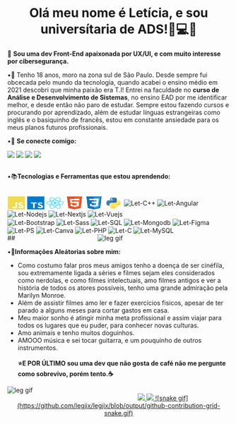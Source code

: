 <h1 align="center">Olá meu nome é Letícia, e sou universítaria de ADS!💚💻💜</h1>

🌈 <strong align="center">Sou uma dev Front-End apaixonada por UX/UI, e com muito interesse por cibersegurança.</strong>

•🌼 Tenho 18 anos, moro na zona sul de São Paulo. Desde sempre fui obcecada pelo mundo da tecnologia, quando acabei o ensino médio em 2021 descobri que minha paixão era T.I! Entrei na faculdade no <strong>curso de Análise e Desenvolvimento de Sistemas</strong>, no ensino EAD por me identificar melhor, e desde então não paro de estudar. Sempre estou fazendo cursos e procurando por aprendizado, além de estudar línguas estrangeiras como inglês e o basiquinho de francês, estou em constante ansiedade para os meus planos futuros profissionais.

•🍭 <strong>Se conecte comigo:</strong>

  <a href="https://www.linkedin.com/in/let%C3%ADciaalvessilva/" target="_blank"><img src="https://img.shields.io/badge/-LinkedIn-%230077B5?style=for-the-badge&logo=linkedin&logoColor=white" target="_blank"></a> 
  <a href = "mailto:let.asilvadev@gmail.com"><img src="https://img.shields.io/badge/-Gmail-%23333?style=for-the-badge&logo=gmail&logoColor=white" target="_blank"></a>
  <a href="https://instagram.com/legjix" target="_blank"><img src="https://img.shields.io/badge/-Instagram-%23E4405F?style=for-the-badge&logo=instagram&logoColor=white" target="_blank"></a>
  <a href="https://www.twitch.tv/legjixx" target="_blank"><img src="https://img.shields.io/badge/Twitch-9146FF?style=for-the-badge&logo=twitch&logoColor=white" target="_blank"></a>
    
##

•📚<strong>Tecnologias e Ferramentas que estou aprendendo:</strong>

<div style="display: inline_block"><br>
  <img align="center" alt="Let-Js" height="30" width="40" src="https://raw.githubusercontent.com/devicons/devicon/master/icons/javascript/javascript-plain.svg">
  <img align="center" alt="Let-Ts" height="30" width="40" src="https://raw.githubusercontent.com/devicons/devicon/master/icons/typescript/typescript-plain.svg">
  <img align="center" alt="Let-React" height="30" width="40" src="https://raw.githubusercontent.com/devicons/devicon/master/icons/react/react-original.svg">
  <img align="center" alt="Let-HTML" height="30" width="40" src="https://raw.githubusercontent.com/devicons/devicon/master/icons/html5/html5-original.svg">
  <img align="center" alt="Let-CSS" height="30" width="40" src="https://raw.githubusercontent.com/devicons/devicon/master/icons/css3/css3-original.svg">
  <img align="center" alt="Let-Python" height="30" width="40" src="https://raw.githubusercontent.com/devicons/devicon/master/icons/python/python-original.svg">
  <img align="center" alt="Let-C++" height="30" width="40" src="https://cdn.jsdelivr.net/gh/devicons/devicon/icons/cplusplus/cplusplus-original.svg">
  <img align="center" alt="Let-Angular" height="30" width="40" src="https://cdn.jsdelivr.net/gh/devicons/devicon/icons/angularjs/angularjs-original.svg">
  <img align="center" alt="Let-Nodejs" height="30" width="40" src="https://cdn.jsdelivr.net/gh/devicons/devicon/icons/nodejs/nodejs-original.svg">
  <img align="center" alt="Let-Nextjs" height="30" width="40" src="https://cdn.jsdelivr.net/gh/devicons/devicon/icons/nextjs/nextjs-original.svg">
  <img align="center" alt="Let-Vuejs" height="30" width="40" src="https://cdn.jsdelivr.net/gh/devicons/devicon/icons/vuejs/vuejs-original.svg">
  <br>
  <img align="center" alt="Let-Bootstrap" height="30" width="40" src="https://cdn.jsdelivr.net/gh/devicons/devicon/icons/bootstrap/bootstrap-original.svg">
  <img align="center" alt="Let-Sass" height="30" width="40" src="https://cdn.jsdelivr.net/gh/devicons/devicon/icons/sass/sass-original.svg">
  <img align="center" alt="Let-SQL" height="30" width="40" src="https://cdn.jsdelivr.net/gh/devicons/devicon/icons/postgresql/postgresql-original.svg">
  <img align="center" alt="Let-Mongodb" height="30" width="40" src="https://cdn.jsdelivr.net/gh/devicons/devicon/icons/mongodb/mongodb-original.svg">
  <img align="center" alt="Let-Figma" height="30" width="40" src="https://cdn.jsdelivr.net/gh/devicons/devicon/icons/figma/figma-original.svg">
  <img align="center" alt="Let-PS" height="30" width="40" src="https://cdn.jsdelivr.net/gh/devicons/devicon/icons/photoshop/photoshop-plain.svg">
  <img align="center" alt="Let-Canva" height="30" width="40" src="https://cdn.jsdelivr.net/gh/devicons/devicon/icons/canva/canva-original.svg">
  <img align="center" alt="Let-PHP" height="30" width="40" src="https://cdn.jsdelivr.net/gh/devicons/devicon/icons/php/php-original.svg">
  <img align="center" alt="Let-C" height="30" width="40" src="https://cdn.jsdelivr.net/gh/devicons/devicon/icons/c/c-original.svg">
  <img align="center" alt="Let-MySQL" height="30" width="40" src="https://cdn.jsdelivr.net/gh/devicons/devicon/icons/mysql/mysql-original.svg">
  <img align="right" alt="leg gif" width="300" src="https://media.giphy.com/media/KAdHduuEQEddH4jqHC/giphy.gif">
</div>
  ##
  
  •🎸<strong>Informações Aleátorias sobre mim:</strong>
  - Como costumo falar pros meus amigos tenho a doença de ser cinéfila, sou extremamente ligada a séries e filmes sejam eles considerados como nerdolas, e como filmes intelectuais, amo filmes antigos e ver a história de todos os atores possíveis, tenho uma grande admiração pela Marilyn Monroe.
  - Além de assistir filmes amo ler e fazer exercícios fisicos, apesar de ter parado a alguns meses para cortar gastos em casa.
  - Meu maior sonho é atingir minha meta profissional e assim viajar para todos os lugares que eu puder, para conhecer novas culturas.
  - Amo animais e tenho muitos doguinhos.
  - AMOOO música e sei tocar guitarra, e um pouquinho de outros instrumentos. 
  <br><br>
  <strong>⭐E POR ÚLTIMO sou uma dev que não gosta de café não me pergunte como sobrevivo, porém tento.☕ </strong>
  
  <img align="left" alt="leg gif" width="200" src="https://media.giphy.com/media/Wn74RUT0vjnoU98Hnt/giphy.gif">

  ##
  
  <div align="center">
  <a href="https://github.com/legjix">
  <img height="160em" src="https://github-readme-stats.vercel.app/api?username=legjix&show_icons=true&theme=dark&include_all_commits=true&count_private=true"/>
  <img height="160em" src="https://github-readme-stats.vercel.app/api/top-langs/?username=legjix&layout=compact&langs_count=7&theme=dark"/>
  ![snake gif](https://github.com/legjix/legjix/blob/output/github-contribution-grid-snake.gif)
  </div>  
 
 
